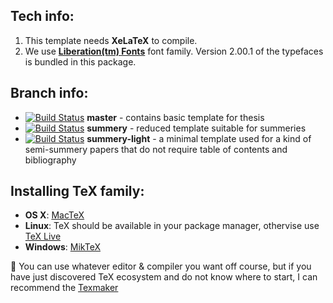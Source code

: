 Tech info:
----------

  1. This template needs **XeLaTeX** to compile.
  2. We use **[Liberation(tm) Fonts](https://fedorahosted.org/liberation-fonts/)** font family. Version 2.00.1 of the typefaces is bundled in this package.

Branch info:
------------
  * [![Build Status](https://travis-ci.org/Uko/thesis-template.png?branch=master)](https://travis-ci.org/Uko/thesis-template)
    **master** - contains basic template for thesis
  * [![Build Status](https://travis-ci.org/Uko/thesis-template.png?branch=summery)](https://travis-ci.org/Uko/thesis-template)
    **summery** - reduced template suitable for summeries
  * [![Build Status](https://travis-ci.org/Uko/thesis-template.png?branch=summery-light)](https://travis-ci.org/Uko/thesis-template)
    **summery-light** - a minimal template used for a kind of semi-summery papers that do not require table of contents and bibliography

Installing TeX family:
----------------------
  * **OS X**: [MacTeX](http://tug.org/mactex/)
  * **Linux**: TeX should be available in your package manager, othervise use [TeX Live](http://www.tug.org/texlive/)
  * **Windows**: [MikTeX](http://miktex.org)

:pencil: You can use whatever editor & compiler you want off course, but if you have just discovered TeX ecosystem and do not know where to start, I can recommend the [Texmaker](http://www.xm1math.net/texmaker/)
